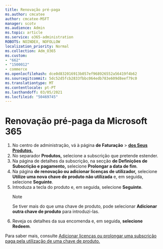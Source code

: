 ```yaml
---
title: Renovação pré-paga
ms.author: cmcatee
author: cmcatee-MSFT
manager: scotv
ms.audience: Admin
ms.topic: article
ms.service: o365-administration
ROBOTS: NOINDEX, NOFOLLOW
localization_priority: Normal
ms.collection: Adm_O365
ms.custom:
- "662"
- "1500012"
- commerce
ms.openlocfilehash: dce0d832016913b057ef968926552a56419f4b62
ms.sourcegitcommit: 5dc52d5fcb2833fbbc064edb783e609d8eef79c0
ms.translationtype: MT
ms.contentlocale: pt-PT
ms.lasthandoff: 03/05/2021
ms.locfileid: "50469745"
---
```

# <a name="prepaid-microsoft-365-renewal"></a>Renovação pré-paga da Microsoft 365

1. No centro de administração, vá à página **de Faturação** \> **[dos Seus Produtos.](https://go.microsoft.com/fwlink/p/?linkid=842054)**
2. No separador **Produtos,** selecione a subscrição que pretende estender.
3. Na página de detalhes da subscrição, na secção **de Definições de Subscrição e pagamento,** selecione **Prolongar a data de fim**.
4. Na página **de renovação ou adicionar licenças de utilizador,** selecione **Utilize uma nova chave de produto não utilizada** e, em seguida, selecione **Seguinte**.
5. Introduza a tecla do produto e, em seguida, selecione **Seguinte**.
    > [!NOTE]
    > Se tiver mais do que uma chave de produto, pode selecionar **Adicionar outra chave de produto** para introduzi-las.
6. Reveja os detalhes da sua encomenda e, em seguida, **selecione Redeem**.

Para saber mais, consulte [Adicionar licenças ou prolongar uma subscrição paga pela utilização de uma chave de produto.](https://docs.microsoft.com/microsoft-365/commerce/licenses/add-licenses-using-product-key)